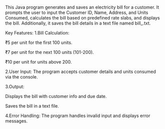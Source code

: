 This Java program generates and saves an electricity bill for a customer. It prompts the user to input the Customer ID, Name, Address, and Units Consumed, calculates the bill based on predefined rate slabs, and displays the bill. Additionally, it saves the bill details in a text file named bill_<CustomerID>.txt.

Key Features:
1.Bill Calculation:

₹5 per unit for the first 100 units.

₹7 per unit for the next 100 units (101-200).

₹10 per unit for units above 200.

2.User Input: The program accepts customer details and units consumed via the console.

3.Output:

Displays the bill with customer info and due date.

Saves the bill in a text file.

4.Error Handling: The program handles invalid input and displays error messages.
